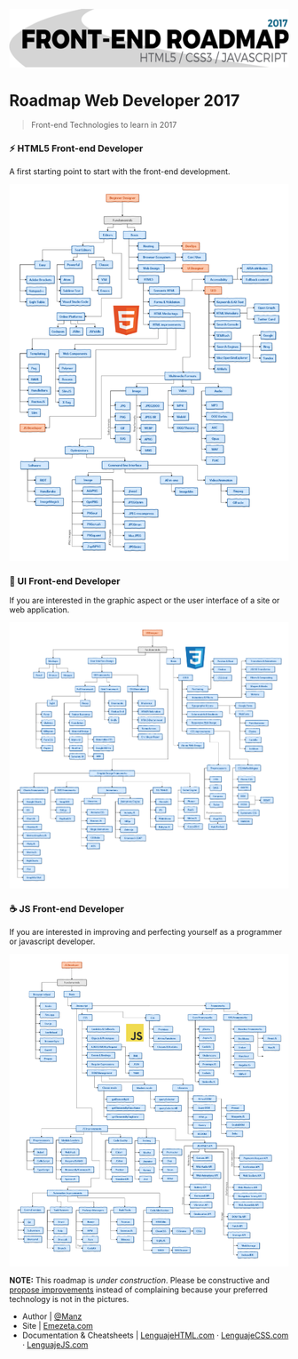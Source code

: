 ![FrontEnd RoadMap](roadtitle.png)

# Roadmap Web Developer 2017
> Front-end Technologies to learn in 2017

### ⚡ HTML5 Front-end Developer
A first starting point to start with the front-end development.

![HTML5 Front-end developer](frontend-html-dev.png)

### 💎 UI Front-end Developer
If you are interested in the graphic aspect or the user interface of a site or web application.

![CSS3 Front-end developer](frontend-css-dev.png)

### ☕ JS Front-end Developer
If you are interested in improving and perfecting yourself as a programmer or javascript developer.

![JS Front-end developer](frontend-js-dev.png)

**NOTE:** This roadmap is _under construction_. Please be constructive and [propose improvements](https://github.com/ManzDev/roadmap-web-developer-2017/issues) instead of complaining because your preferred technology is not in the pictures.

* Author | [@Manz](https://twitter.com/Manz)
* Site | [Emezeta.com](https://www.emezeta.com/)
* Documentation & Cheatsheets | [LenguajeHTML.com](https://lenguajecss.com/) · [LenguajeCSS.com](https://lenguajecss.com/) · [LenguajeJS.com](https://lenguajecss.com/)
